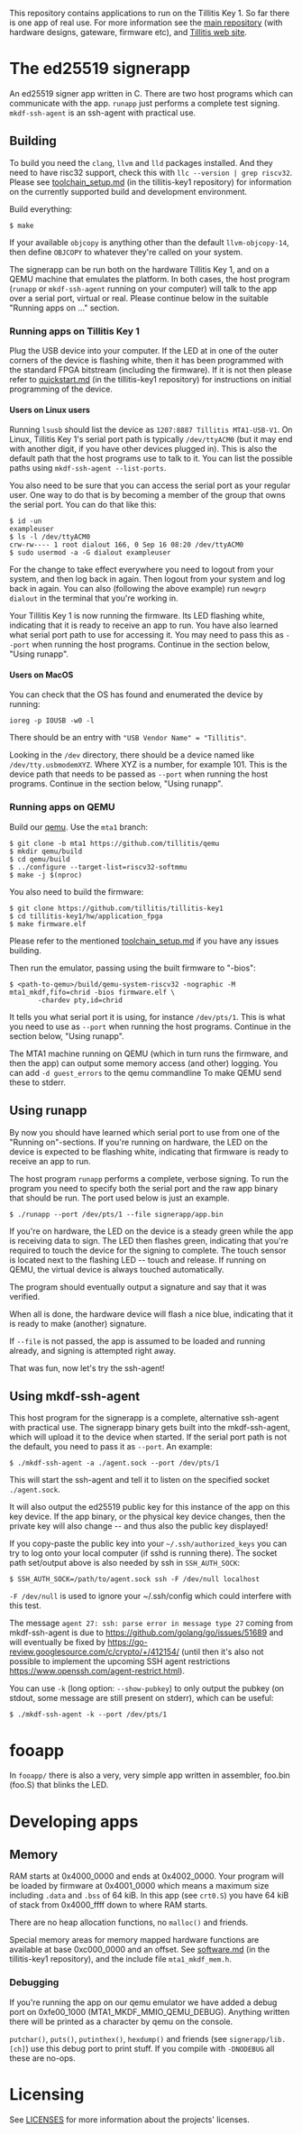 
This repository contains applications to run on the Tillitis Key 1. So far
there is one app of real use. For more information see the [main
repository](https://github.com/tillitis/tillitis-key1) (with hardware designs,
gateware, firmware etc), and [Tillitis web site](https://www.tillitis.se).

# The ed25519 signerapp

An ed25519 signer app written in C. There are two host programs which can
communicate with the app. `runapp` just performs a complete test signing.
`mkdf-ssh-agent` is an ssh-agent with practical use.

## Building

To build you need the `clang`, `llvm` and `lld` packages installed. And they
need to have risc32 support, check this with `llc --version | grep riscv32`.
Please see
[toolchain_setup.md](https://github.com/tillitis/tillitis-key1/blob/main/doc/toolchain_setup.md)
(in the tillitis-key1 repository) for information on the currently supported
build and development environment.

Build everything:

```
$ make
```

If your available `objcopy` is anything other than the default
`llvm-objcopy-14`, then define `OBJCOPY` to whatever they're called on your
system.

The signerapp can be run both on the hardware Tillitis Key 1, and on a QEMU
machine that emulates the platform. In both cases, the host program (`runapp`
or `mkdf-ssh-agent` running on your computer) will talk to the app over a
serial port, virtual or real. Please continue below in the suitable "Running
apps on ..." section.

### Running apps on Tillitis Key 1

Plug the USB device into your computer. If the LED at in one of the outer
corners of the device is flashing white, then it has been programmed with the
standard FPGA bitstream (including the firmware). If it is not then please
refer to
[quickstart.md](https://github.com/tillitis/tillitis-key1/blob/main/doc/quickstart.md)
(in the tillitis-key1 repository) for instructions on initial programming of
the device.

#### Users on Linux users

Running `lsusb` should list the device as `1207:8887 Tillitis MTA1-USB-V1`. On
Linux, Tillitis Key 1's serial port path is typically `/dev/ttyACM0` (but it
may end with another digit, if you have other devices plugged in). This is also
the default path that the host programs use to talk to it. You can list the
possible paths using `mkdf-ssh-agent --list-ports`.

You also need to be sure that you can access the serial port as your regular
user. One way to do that is by becoming a member of the group that owns the
serial port. You can do that like this:

```
$ id -un
exampleuser
$ ls -l /dev/ttyACM0
crw-rw---- 1 root dialout 166, 0 Sep 16 08:20 /dev/ttyACM0
$ sudo usermod -a -G dialout exampleuser
```

For the change to take effect everywhere you need to logout from your system,
and then log back in again. Then logout from your system and log back in
again. You can also (following the above example) run `newgrp dialout` in the
terminal that you're working in.

Your Tillitis Key 1 is now running the firmware. Its LED flashing white,
indicating that it is ready to receive an app to run. You have also learned
what serial port path to use for accessing it. You may need to pass this as
`--port` when running the host programs. Continue in the section below, "Using
runapp".

#### Users on MacOS

You can check that the OS has found and enumerated the device by running:

```
ioreg -p IOUSB -w0 -l
```

There should be an entry with `"USB Vendor Name" = "Tillitis"`.

Looking in the `/dev` directory, there should be a device named like
`/dev/tty.usbmodemXYZ`. Where XYZ is a number, for example 101. This is the
device path that needs to be passed as `--port` when running the host programs.
Continue in the section below, "Using runapp".

### Running apps on QEMU

Build our [qemu](https://github.com/tillitis/qemu). Use the `mta1` branch:

```
$ git clone -b mta1 https://github.com/tillitis/qemu
$ mkdir qemu/build
$ cd qemu/build
$ ../configure --target-list=riscv32-softmmu
$ make -j $(nproc)
```

You also need to build the firmware:

```
$ git clone https://github.com/tillitis/tillitis-key1
$ cd tillitis-key1/hw/application_fpga
$ make firmware.elf
```

Please refer to the mentioned
[toolchain_setup.md](https://github.com/tillitis/tillitis-key1/blob/main/doc/toolchain_setup.md)
if you have any issues building.

Then run the emulator, passing using the built firmware to "-bios":

```
$ <path-to-qemu>/build/qemu-system-riscv32 -nographic -M mta1_mkdf,fifo=chrid -bios firmware.elf \
       -chardev pty,id=chrid
```

It tells you what serial port it is using, for instance `/dev/pts/1`. This is
what you need to use as `--port` when running the host programs. Continue in
the section below, "Using runapp".

The MTA1 machine running on QEMU (which in turn runs the firmware, and
then the app) can output some memory access (and other) logging. You can add
`-d guest_errors` to the qemu commandline To make QEMU send these to stderr.

## Using runapp

By now you should have learned which serial port to use from one of the
"Running on"-sections. If you're running on hardware, the LED on the device is
expected to be flashing white, indicating that firmware is ready to receive an
app to run.

The host program `runapp` performs a complete, verbose signing. To run the
program you need to specify both the serial port and the raw app binary that
should be run. The port used below is just an example.

```
$ ./runapp --port /dev/pts/1 --file signerapp/app.bin
```

If you're on hardware, the LED on the device is a steady green while the app
is receiving data to sign. The LED then flashes green, indicating that you're
required to touch the device for the signing to complete. The touch sensor is
located next to the flashing LED -- touch and release. If running on QEMU, the
virtual device is always touched automatically.

The program should eventually output a signature and say that it was verified.

When all is done, the hardware device will flash a nice blue, indicating that
it is ready to make (another) signature.

If `--file` is not passed, the app is assumed to be loaded and running
already, and signing is attempted right away.

That was fun, now let's try the ssh-agent!

## Using mkdf-ssh-agent

This host program for the signerapp is a complete, alternative ssh-agent with
practical use. The signerapp binary gets built into the mkdf-ssh-agent, which
will upload it to the device when started. If the serial port path is not the
default, you need to pass it as `--port`. An example:

```
$ ./mkdf-ssh-agent -a ./agent.sock --port /dev/pts/1
```

This will start the ssh-agent and tell it to listen on the specified socket
`./agent.sock`.

It will also output the ed25519 public key for this instance of the app on
this key device. If the app binary, or the physical key device changes, then
the private key will also change -- and thus also the public key displayed!

If you copy-paste the public key into your `~/.ssh/authorized_keys` you can
try to log onto your local computer (if sshd is running there). The socket
path set/output above is also needed by ssh in `SSH_AUTH_SOCK`:

```
$ SSH_AUTH_SOCK=/path/to/agent.sock ssh -F /dev/null localhost
```

`-F /dev/null` is used to ignore your ~/.ssh/config which could interfere with
this test.

The message `agent 27: ssh: parse error in message type 27` coming from
mkdf-ssh-agent is due to https://github.com/golang/go/issues/51689 and will
eventually be fixed by https://go-review.googlesource.com/c/crypto/+/412154/
(until then it's also not possible to implement the upcoming SSH agent
restrictions https://www.openssh.com/agent-restrict.html).

You can use `-k` (long option: `--show-pubkey`) to only output the pubkey (on
stdout, some message are still present on stderr), which can be useful:

```
$ ./mkdf-ssh-agent -k --port /dev/pts/1
```

# fooapp

In `fooapp/` there is also a very, very simple app written in assembler,
foo.bin (foo.S) that blinks the LED.

# Developing apps

## Memory

RAM starts at 0x4000\_0000 and ends at 0x4002\_0000. Your program will be
loaded by firmware at 0x4001\_0000 which means a maximum size including
`.data` and `.bss` of 64 kiB. In this app (see `crt0.S`) you have 64 kiB of
stack from 0x4000\_ffff down to where RAM starts.

There are no heap allocation functions, no `malloc()` and friends.

Special memory areas for memory mapped hardware functions are available at
base 0xc000\_0000 and an offset. See
[software.md](https://github.com/tillitis/tillitis-key1/blob/main/doc/system_description/software.md)
(in the tillitis-key1 repository), and the include file `mta1_mkdf_mem.h`.

### Debugging

If you're running the app on our qemu emulator we have added a debug port on
0xfe00\_1000 (MTA1_MKDF_MMIO_QEMU_DEBUG). Anything written there will be
printed as a character by qemu on the console.

`putchar()`, `puts()`, `putinthex()`, `hexdump()` and friends (see
`signerapp/lib.[ch]`) use this debug port to print stuff. If you compile with
`-DNODEBUG` all these are no-ops.

# Licensing

See [LICENSES](./LICENSES/README.md) for more information about the projects'
licenses.
